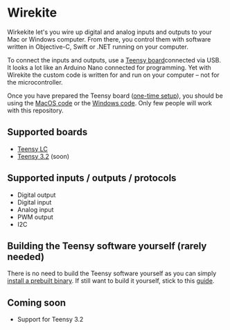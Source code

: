 # Wirekite

Wirkekite let's you wire up digital and analog inputs and outputs to your Mac or Windows computer. From there, you control them with software written in Objective-C, Swift or .NET running on your computer. 

To connect the inputs and outputs, use a [Teensy board](https://www.pjrc.com/teensy/)connected via USB. It looks a lot like an Arduino Nano connected for programming. Yet with Wirekite the custom code is written for and run on your computer – not for the microcontroller.

Once you have prepared the Teensy board ([one-time setup](docs/prepare_teensy.md)), you should be using the [MacOS code](https://github.com/manuelbl/WirekiteMac) or the [Windows code](https://github.com/manuelbl/WirekiteWin). Only few people will work with this repository.


## Supported boards

- [Teensy LC](https://www.pjrc.com/store/teensylc.html)
- [Teensy 3.2](https://www.pjrc.com/store/teensy32.html) (soon)


## Supported inputs / outputs / protocols

- Digital output
- Digital input
- Analog input
- PWM output
- I2C


## Building the Teensy software yourself (rarely needed)

There is no need to build the Teensy software yourself as
you can simply [install a prebuilt binary](docs/prepare_teensy.md).
If still want to build it yourself, stick to this [guide](docs/build_wirekite.md).

## Coming soon

- Support for Teensy 3.2
